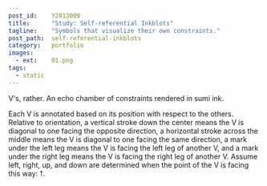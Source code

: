 ```yaml
---
post_id:    Y2013009
title:      "Study: Self-referential Inkblots"
tagline:    "Symbols that visualize their own constraints."
post_path:  self-referential-inkblots
category:   portfolio
images:
  - ext:    01.png
tags:
  - static
---
```

V's, rather. An echo chamber of constraints rendered in sumi ink.

Each V is annotated based on its position with respect to the others. Relative to orientation, a vertical stroke down the center means the V is diagonal to one facing the opposite direction, a horizontal stroke across the middle means the V is diagonal to one facing the same direction, a mark under the left leg means the V is facing the left leg of another V, and a mark under the right leg means the V is facing the right leg of another V. Assume left, right, up, and down are determined when the point of the V is facing this way: &#11105;.